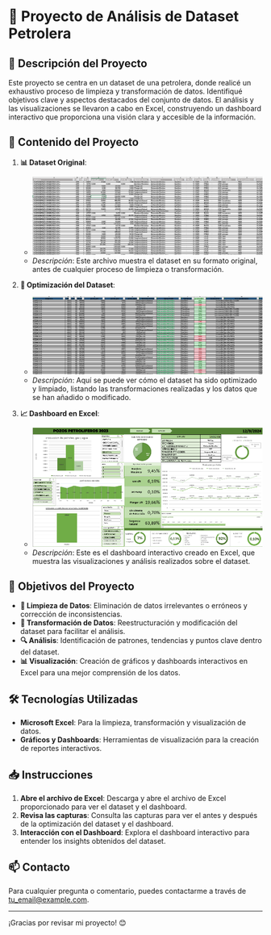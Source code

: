 # 🚀 Proyecto de Análisis de Dataset Petrolera

## 📜 Descripción del Proyecto

Este proyecto se centra en un dataset de una petrolera, donde realicé un exhaustivo proceso de limpieza y transformación de datos. Identifiqué objetivos clave y aspectos destacados del conjunto de datos. El análisis y las visualizaciones se llevaron a cabo en Excel, construyendo un dashboard interactivo que proporciona una visión clara y accesible de la información.

## 📂 Contenido del Proyecto

1. **📊 Dataset Original**: 
   - ![Captura del dataset sin trabajar](https://github.com/rokepalacio0/Proyecto-Excel/blob/main/IMAGES/data_original.png)
   - *Descripción*: Este archivo muestra el dataset en su formato original, antes de cualquier proceso de limpieza o transformación.

2. **🔧 Optimización del Dataset**:
   - ![Captura del dataset optimizado](https://github.com/rokepalacio0/Proyecto-Excel/blob/main/IMAGES/data_optimizado.png)
   - *Descripción*: Aquí se puede ver cómo el dataset ha sido optimizado y limpiado, listando las transformaciones realizadas y los datos que se han añadido o modificado.

3. **📈 Dashboard en Excel**:
   - ![Captura del dashboard interactivo](https://github.com/rokepalacio0/Proyecto-Excel/blob/main/IMAGES/dashboardExcel.png)
   - *Descripción*: Este es el dashboard interactivo creado en Excel, que muestra las visualizaciones y análisis realizados sobre el dataset.

## 🎯 Objetivos del Proyecto

- **🧹 Limpieza de Datos**: Eliminación de datos irrelevantes o erróneos y corrección de inconsistencias.
- **🔄 Transformación de Datos**: Reestructuración y modificación del dataset para facilitar el análisis.
- **🔍 Análisis**: Identificación de patrones, tendencias y puntos clave dentro del dataset.
- **📊 Visualización**: Creación de gráficos y dashboards interactivos en Excel para una mejor comprensión de los datos.

## 🛠️ Tecnologías Utilizadas

- **Microsoft Excel**: Para la limpieza, transformación y visualización de datos.
- **Gráficos y Dashboards**: Herramientas de visualización para la creación de reportes interactivos.

## 📥 Instrucciones

1. **Abre el archivo de Excel**: Descarga y abre el archivo de Excel proporcionado para ver el dataset y el dashboard.
2. **Revisa las capturas**: Consulta las capturas para ver el antes y después de la optimización del dataset y el dashboard.
3. **Interacción con el Dashboard**: Explora el dashboard interactivo para entender los insights obtenidos del dataset.

## 📫 Contacto

Para cualquier pregunta o comentario, puedes contactarme a través de [tu_email@example.com](mailto:tu_email@example.com).

---

¡Gracias por revisar mi proyecto! 😊



